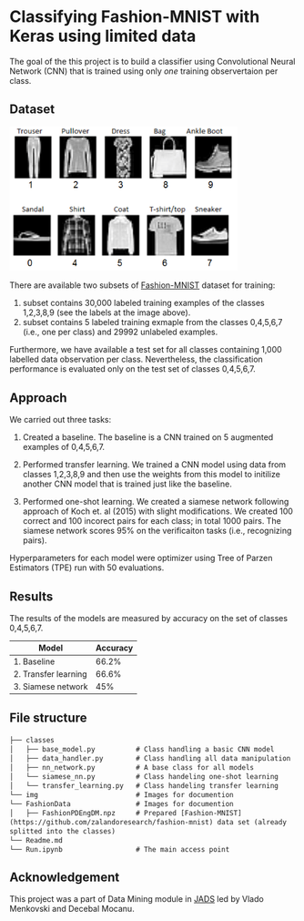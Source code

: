 # Classifying Fashion-MNIST with Keras using limited data

The goal of the this project is to build a classifier using Convolutional Neural Network (CNN) that is trained using only *one* training observertaion per class. 

## Dataset
<img src="/img/data_classes.png" width="400" alt="Dataset">

There are available two subsets of [Fashion-MNIST](https://github.com/zalandoresearch/fashion-mnist) dataset for training:

 1) subset contains 30,000 labeled training examples of the classes 1,2,3,8,9 (see the labels at the image above).
 2) subset contains 5 labeled training exmaple from the classes 0,4,5,6,7 (i.e., one per class) and 29992 unlabeled examples.

Furthermore, we have available a test set for all classes containing 1,000 labelled data observation per class. Nevertheless, the classification performance is evaluated only on the test set of classes 0,4,5,6,7. 

## Approach
We carried out three tasks: 

1) Created a baseline. The baseline is a CNN trained on 5 augmented examples of 0,4,5,6,7.

2) Performed transfer learning. We trained a CNN model using data from classes 1,2,3,8,9 and then use the weights from this model to initilize another CNN model that is trained just like the baseline.

3) Performed one-shot learning. We created a siamese network following approach of Koch et. al (2015) with slight modifications. We created 100 correct and 100 incorect pairs for each class; in total 1000 pairs. The siamese network scores 95% on the verificaiton tasks (i.e., recognizing pairs).

Hyperparameters for each model were optimizer using Tree of Parzen Estimators (TPE) run with 50 evaluations.  

## Results
The results of the models are measured by accuracy on the set of classes 0,4,5,6,7. 

| Model  | Accuracy |
| ------------- | ------------- |
| 1. Baseline  | 66.2% |
| 2. Transfer learning  | 66.6% |
| 3. Siamese network  | 45%  |

## File structure
    ├── classes                    
    │   ├── base_model.py          # Class handling a basic CNN model
    │   ├── data_handler.py        # Class handling all data manipulation
    │   ├── nn_network.py          # A base class for all models
    │   └── siamese_nn.py          # Class handeling one-shot learning
    │   └── transfer_learning.py   # Class handeling transfer learning
    └── img                        # Images for documention 
    └── FashionData                # Images for documention 
    │   ├── FashionPDEngDM.npz     # Prepared [Fashion-MNIST](https://github.com/zalandoresearch/fashion-mnist) data set (already splitted into the classes)
    └── Readme.md                    
    └── Run.ipynb                  # The main access point

## Acknowledgement
This project was a part of Data Mining module in [JADS](http://jads.nl) led by Vlado Menkovski and Decebal Mocanu. 


